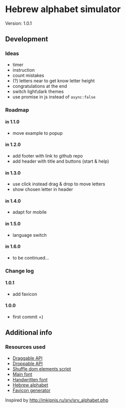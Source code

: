 # Hebrew alphabet simulator

Version: 1.0.1

## Development

### Ideas

- timer
- instruction
- count mistakes
- (?) letters near to get know letter height
- congratulations at the end
- switch light\dark themes
- use promise in js instead of `async:false`

### Roadmap

#### in 1.1.0

- move example to popup

#### in 1.2.0

- add footer with link to github repo
- add header with title and buttons (start & help)

#### in 1.3.0

- use click instead drag & drop to move letters
- show chosen letter in header

#### in 1.4.0

- adapt for mobile

#### in 1.5.0

- language switch

#### in 1.6.0

- to be continued...

### Change log

#### 1.0.1

- add favicon

#### 1.0.0

- first commit =)

## Additional info

### Resources used

- [Draggable API](https://api.jqueryui.com/draggable/)
- [Droppable API](https://api.jqueryui.com/droppable/)
- [Shuffle dom elements script](https://css-tricks.com/snippets/jquery/shuffle-dom-elements/)
- [Main font](https://fonts.google.com/specimen/Rubik?query=rubik)
- [Handwritten font](https://alefalefalef.co.il/en/resources/פונטים-בחינם/)
- [Hebrew alphabet](https://en.wikipedia.org/wiki/Hebrew_alphabet)
- [Favicon generator](https://favicon.io/)

Inspired by <http://mkipnis.ru/srv/srv_alphabet.php>
